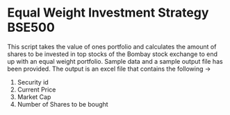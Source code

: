 # Equal Weight Investment Strategy BSE500

This script takes the value of ones portfolio and calculates the amount of shares to be invested in top stocks of the Bombay stock exchange to end up with an equal weight portfolio. Sample data and a sample output file has been provided. The output is an excel file that contains the following ->
<br>

1. Security id
   <br>
2. Current Price
   <br>
3. Market Cap
   <br>
4. Number of Shares to be bought
